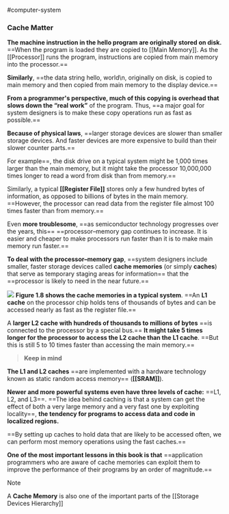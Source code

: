 #computer-system
### Cache Matter

**The machine instruction in the hello program are originally stored on disk.** ==When the program is loaded they are copied to [[Main Memory]]. As the [[Processor]]  runs the program, instructions are copied from main memory into the processor.==

**Similarly**, ==the data string hello, world\n, originally on disk, is copied to main memory and then copied from main memory to the display device.== 

**From a programmer's perspective, much of this copying is overhead that slows down the “real work”** of the program. Thus, ==a major goal for system designers is to make these copy operations run as fast as possible.==

**Because of physical laws**, ==larger storage devices are slower than smaller storage devices. And faster devices are more expensive to build than their slower counter parts.==

For example==, the disk drive on a typical system might be 1,000 times larger than the main memory, but it might take the processor 10,000,000 times longer to read a word from disk than from memory.==

Similarly, a typical **[[Register File]]** stores only a few hundred bytes of information, as opposed to billions of bytes in the main memory. ==However, the processor can read data from the register file almost 100 times faster than from memory.==

Even **more troublesome**, ==as semiconductor technology progresses over the years, this==
==processor–memory gap continues to increase. It is easier and cheaper to make processors run faster than it is to make main memory run faster.==

**To deal with the processor–memory gap**, ==system designers include smaller, faster storage devices called **cache memories** (or simply **caches**) that serve as temporary staging areas for information== that the ==processor is likely to need in the near future.==

![](Figure1.8.png)
**Figure 1.8 shows the cache memories in a typical system**. ==An **L1 cache** on the processor chip holds tens of thousands of bytes and can be accessed nearly as fast as the register file.==

A **larger L2 cache with hundreds of thousands to millions of bytes** ==is connected to the processor by a special bus.== **It might take 5 times longer for the processor to access the L2 cache than the L1 cache**. ==But this is still 5 to 10 times faster than accessing the main memory.== 
>**Keep in mind**

**The L1 and L2 caches** ==are implemented with a hardware technology known as static random access memory== (**[[SRAM]]**).

**Newer and more powerful systems even have three levels of cache:** ==L1, L2, and L3==. ==The idea behind caching is that a system can get the effect of both a very large memory and a very fast one by exploiting locality==, **the tendency for programs to access data and code in localized regions.** 

==By setting up caches to hold data that are likely to be accessed often, we can perform most memory operations using the fast caches.==

**One of the most important lessons in this book is that** ==application programmers who are aware of cache memories can exploit them to improve the performance of their programs by an order of magnitude.==

> [!Note]
> A **Cache Memory** is also one of the important parts of the [[Storage Devices Hierarchy]] 
